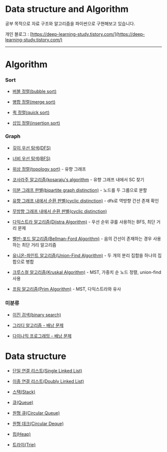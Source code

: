 # Data structure and Algorithm
공부 목적으로 자료 구조와 알고리즘을 파이썬으로 구현해보고 있습니다.

개인 블로그 : [https://deep-learning-study.tistory.com/](https://deep-learning-study.tistory.com/)

---

# Algorithm

### Sort
- [버블 정렬(bubble sort)](https://github.com/Seonghoon-Yu/Data-structure-and-Algorithm/blob/master/algorithm/bubble_sort.py)

- [병합 정렬(merge sort)](https://github.com/Seonghoon-Yu/Data-structure-and-Algorithm/blob/master/algorithm/merge_sort.py)

- [퀵 정렬(quick sort)](https://github.com/Seonghoon-Yu/Data-structure-and-Algorithm/blob/master/algorithm/quick_sort.py)

- [삽입 정렬(insertion sort)](https://github.com/Seonghoon-Yu/Data-structure-and-Algorithm/blob/master/algorithm/insertion_sort.py)

### Graph
- [깊이 우선 탐색(DFS)](https://github.com/Seonghoon-Yu/Data-structure-and-Algorithm/blob/master/data_structure/DFS.py)

- [너비 우선 탐색(BFS)](https://github.com/Seonghoon-Yu/Data-structure-and-Algorithm/blob/master/data_structure/BFS.py)

- [위상 정렬(topology sort)](https://github.com/Seonghoon-Yu/Data-structure-and-Algorithm/blob/master/algorithm/topology_sort.py) - 유향 그래프

- [코사라주 알고리즘(kosaraju's algorithm](https://github.com/Seonghoon-Yu/Data-structure-and-Algorithm/blob/master/algorithm/kosaraju_algorithm.py) - 유향 그래프 내에서 SC 찾기

- [이분 그래프 판별(bipartite graph distinction)](https://github.com/Seonghoon-Yu/Data-structure-and-Algorithm/blob/master/algorithm/bipartite_graph_distinction.py) - 노드를 두 그룹으로 분할

- [유향 그래프 내에서 순환 판별(cyclic distinction)](https://github.com/Seonghoon-Yu/Data-structure-and-Algorithm/blob/master/algorithm/directed_cyclic_distinction.py) - dfs로 역방향 간선 존재 확인

- [무방향 그래프 내에서 순환 판별(cyclic distinction)](https://github.com/Seonghoon-Yu/Data-structure-and-Algorithm/blob/master/algorithm/undirected_cycle_distinction.py)

- [다익스트라 알고리즘(Dijstra Algorithm)](https://github.com/Seonghoon-Yu/Data-structure-and-Algorithm/blob/master/algorithm/dijstra_algorithm.py) - 우선 순위 큐를 사용하는 BFS, 최단 거리 문제

- [벨만-포드 알고리즘(Bellman-Ford Algorithm)](https://github.com/Seonghoon-Yu/Data-structure-and-Algorithm/blob/master/algorithm/bellman_ford.py) - 음의 간선이 존재하는 경우 사용하는 최단 거리 알고리즘

- [유니온-파인트 알고리즘(Union-Find Algorithm)](https://github.com/Seonghoon-Yu/Data-structure-and-Algorithm/blob/master/algorithm/union_find.py) - 두 개의 분리 집합을 하나의 집합으로 병합

- [크루스컬 알고리즘(Kruskal Algorithm)](https://github.com/Seonghoon-Yu/Data-structure-and-Algorithm/blob/master/algorithm/kruskal_algorithm) - MST, 가중치 순 노드 정렬, union-find 사용

- [프림 알고리즘(Prim Algorithm)](https://github.com/Seonghoon-Yu/Data-structure-and-Algorithm/blob/master/algorithm/prim_algorithm.py) - MST, 다익스트라와 유사

### 미분류
- [이진 검색(binary search)](https://github.com/Seonghoon-Yu/Data-structure-and-Algorithm/blob/master/algorithm/Binary_Search.py)

- [그리디 알고리즘 - 배낭 문제](https://github.com/Seonghoon-Yu/Data-structure-and-Algorithm/blob/master/algorithm/greedy_algorithm.py)

- [다이나믹 프로그래밍 - 배낭 문제](https://github.com/Seonghoon-Yu/Data-structure-and-Algorithm/blob/master/algorithm/dynamic_programming.py)



# Data structure

- [단일 연결 리스트(Single Linked List)](https://github.com/Seonghoon-Yu/Data-structure-and-Algorithm/blob/master/data_structure/single_linked_list.py)

- [이중 연결 리스트(Doubly Linked List)](https://github.com/Seonghoon-Yu/Data-structure-and-Algorithm/blob/master/data_structure/doubly_linked_list.py)

- [스택(Stack)](https://github.com/Seonghoon-Yu/Data-structure-and-Algorithm/blob/master/data_structure/stack.py)

- [큐(Queue)](https://github.com/Seonghoon-Yu/Data-structure-and-Algorithm/blob/master/data_structure/queue.py)

- [원형 큐(Circular Queue)](https://github.com/Seonghoon-Yu/Data-structure-and-Algorithm/blob/master/data_structure/circular_queue.py)

- [원형 데크(Circular Deque)](https://github.com/Seonghoon-Yu/Data-structure-and-Algorithm/blob/master/data_structure/circular_deque)

- [힙(Heap)](https://github.com/Seonghoon-Yu/Data-structure-and-Algorithm/blob/master/data_structure/heap.py)

- [트라이(Trie)](https://github.com/Seonghoon-Yu/Data-structure-and-Algorithm/blob/master/data_structure/trie.py)

